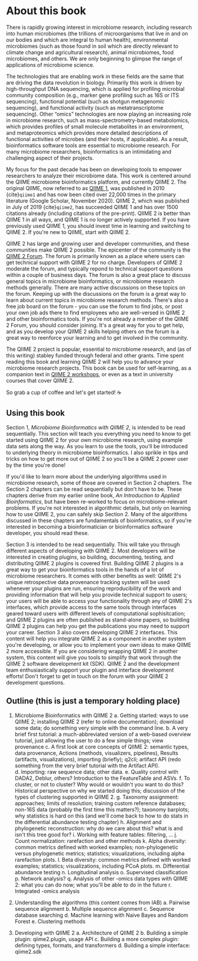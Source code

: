 # About this book

There is rapidly growing interest in microbiome research, including research into human microbiomes (the trillions of microorganisms that live in and on our bodies and which are integral to human health), environmental microbiomes (such as those found in soil which are directly relevant to climate change and agricultural research), animal microbiomes, food microbiomes, and others. We are only beginning to glimpse the range of applications of microbiome science. 

The technologies that are enabling work in these fields are the same that are driving the data revolution in biology. Primarily this work is driven by high-throughput DNA sequencing, which is applied for profiling microbial community composition (e.g., marker gene profiling such as 16S or ITS sequencing), functional potential (such as shotgun metagenomic sequencing), and functional activity (such as metatranscriptome sequencing). Other “omics” technologies are now playing an increasing role in microbiome research, such as mass-spectrometry-based metabolomics, which provides profiles of small molecule metabolites in an environment, and metaproteomics which provides more detailed descriptions of functional activities of microbes (and their hosts, if applicable). As a result, bioinformatics software tools are essential to microbiome research. For many microbiome researchers, bioinformatics is an intimidating and challenging aspect of their projects. 

My focus for the past decade has been on developing tools to empower researchers to analyze their microbiome data. This work is centered around the QIIME microbiome bioinformatics platform, and currently QIIME 2. The original QIIME, now referred to as [QIIME 1](http://qiime.org), was published in 2010 {cite}`qiime1` and has now been cited over 22,000 times in the primary literature (Google Scholar, November 2020). QIIME 2, which was published in July of 2019 {cite}`qiime2`, has succeeded QIIME 1 and has over 1500 citations already (including citations of the pre-print). QIIME 2 is better than QIIME 1 in all ways, and QIIME 1 is no longer actively supported. If you have previously used QIIME 1, you should invest time in learning and switching to QIIME 2. If you're new to QIIME, start with QIIME 2. 

QIIME 2 has large and growing user and developer communities, and these communities make QIIME 2 possible. The epicenter of the community is the [QIIME 2 Forum](https://forum.qiime2.org). The forum is primarily known as a place where users can get technical support with QIIME 2 for no charge. Developers of QIIME 2 moderate the forum, and typically repond to technical support questions within a couple of business days. The forum is also a great place to discuss general topics in microbiome bioinformatics, or microbiome research methods generally. There are many active discussions on these topics on the forum. Keeping up with the discussions on the forum is a great way to learn about current topics in microbiome research methods. There's also a free job board on the forum - you can use the forum to find jobs, or post your own job ads there to find employees who are well-versed in QIIME 2 and other bioinformatics tools. If you're not already a member of the QIIME 2 Forum, you should consider joining. It's a great way for you to get help, and as you develop your QIIME 2 skills helping others on the forum is a great way to reenforce your learning and to get involved in the community.

The QIIME 2 project is popular, essential to microbiome research, and (as of this writing) stabley funded through federal and other grants. Time spent reading this book and learning QIIME 2 will help you to advance your microbiome research projects. This book can be used for self-learning, as a companion text in [QIIME 2 workshops](https://workshops.qiime2.org), or even as a text in university courses that cover QIIME 2. 

So grab a cup of coffee and let's get started! ☕

## Using this book
Section 1, _Microbiome Bioinformatics with QIIME 2_, is intended to be read sequentially. This section will teach you everything you need to know to get started using QIIME 2 for your own microbiome research, using example data sets along the way. As you learn to use the tools, you'll be introduced to underlying theory in microbiome bioinformatics. I also sprikle in tips and tricks on how to get more out of QIIME 2 so you'll be a QIIME 2 power user by the time you're done!  

If you'd like to learn more about the underlying algorithms used in microbiome research, some of those are covered in Section 2 chapters. The Section 2 chapters can be read sequentially but don't have to be. These chapters derive from my earlier online book, _An Introduction to Applied Bioinformatics_, but have been re-worked to focus on microbiome-relevant problems. If you're not interested in algorithmic details, but only on learning how to use QIIME 2, you can safely skip Section 2. Many of the algorithms discussed in these chapters are fundamentals of bioinformatics, so if you're interested in becoming a bioinformatician or bioinformatics software developer, you should read these.  

Section 3 is intended to be read sequentially. This will take you through different aspects of developing with QIIME 2. Most developers will be interested in creating plugins, so building, documenting, testing, and distributing QIIME 2 plugins is covered first. Building QIIME 2 plugins is a great way to get your bioinformatics tools in the hands of a lot of microbiome researchers. It comes with other benefits as well: QIIME 2's unique retrospective data provenance tracking system will be used whenever your plugins are run, ensuring reproducibility of the work and providing information that will help you provide technical support to users; your users will be able to access your functionality through any of QIIME 2's interfaces, which provide access to the same tools through interfaces geared toward users with different levels of computational sophisitcation; and QIIME 2 plugins are often published as stand-alone papers, so building QIIME 2 plugins can help you get the publications you may need to support your career. Section 3 also covers developing QIIME 2 interfaces. This content will help you integrate QIIME 2 as a component in another system you're developing, or allow you to implement your own ideas to make QIIME 2 more accessible. If you are considering wrapping QIIME 2 in another system, this content will give you tools to simplify that work through the QIIME 2 software development kit (SDK). QIIME 2 and the development team enthusiastically support your plugin and interface development efforts! Don't forget to get in touch on the forum with your QIIME 2 development questions.  


## Outline (this is just a temporary holding place)

1. Microbiome Bioinformatics with QIIME 2
 a. Getting started: ways to use QIIME 2; installing QIIME 2 (refer to online documentation); download some data; do something very simple with the command line. 
 b. A very brief first tutorial: a much-abbreviated version of a web-based overview tutorial, just allowing the user to do a few simple things; view provenance
 c. A first look at core concepts of QIIME 2: semantic types, data provenance, Actions (methods, visualizers, pipelines), Results (artifacts, visualizations), importing (briefly); q2cli; artifact API (redo something from the very brief tutorial with the Artifact API).  
 d. Importing: raw sequence data; other data. 
 e. Quality control with DADA2, Deblur, others? Introduction to the FeatureTable and ASVs. 
 f. To cluster, or not to cluster? Why would or wouldn't you want to do this? Historical perspective on why we started doing this; discussion of the types of clustering supported in QIIME 2. 
 g. Taxonomy assignment: approaches; limits of resolution; training custom reference databases; non-16S data (probably the first time this matters?); taxonomy barplots; why statistics is hard on this (and we'll come back to how to do stats in the differential abundance testing chapter)
 h. Alignment and phylogenetic reconstruction: why do we care about this? what is and isn't this tree good for?
 i. Working with feature tables: filtering, ...
 j. Count normalization: rarefaction and other methods
 k. Alpha diversity: common metrics defined with worked examples; non-phylogenetic versus phylogenetic metrics; statistics; visualizations, including alpha rarefaction plots. 
 l. Beta diversity: common metrics defined with worked examples; statistics; visualizations, including PCoA plots. 
 m. Differential abundance testing
 n. Longitudinal analysis
 o. Supervised classification
 p. Network analysis? 
 q. Analysis of other -omics data types with QIIME 2: what you can do now; what you'll be able to do in the future
 r. Integrated -omics analysis

2. Understanding the algorithms (this content comes from IAB)
 a. Pairwise sequence alignment
 b. Multiple sequence alignment
 c. Sequence database searching
 d. Machine learning with Naive Bayes and Random Forest
 e. Clustering methods

3. Developing with QIIME 2
 a. Architecture of QIIME 2
 b. Building a simple plugin: qiime2.plugin, usage API
 c. Building a more complex plugin: defining types, formats, and transformers
 d. Building a simple interface: qiime2.sdk
